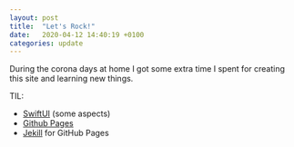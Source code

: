 ```yaml
---
layout: post
title:  "Let's Rock!"
date:   2020-04-12 14:40:19 +0100
categories: update
---
```

During the corona days at home I got some extra time I spent for creating this site and learning new things.

TIL:
- [SwiftUI](https://developer.apple.com/xcode/swiftui/) (some aspects)
- [Github Pages](https://pages.github.com)
- [Jekill](https://jekyllrb.com) for GitHub Pages
